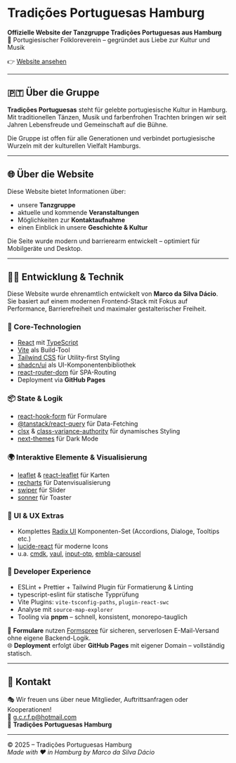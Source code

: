 # Tradições Portuguesas Hamburg

**Offizielle Website der Tanzgruppe Tradições Portuguesas aus Hamburg**  
📍 Portugiesischer Folkloreverein – gegründet aus Liebe zur Kultur und Musik

👉 [Website ansehen](https://tradicoesportuguesas.com)

---

## 🇵🇹 Über die Gruppe

**Tradições Portuguesas** steht für gelebte portugiesische Kultur in Hamburg.  
Mit traditionellen Tänzen, Musik und farbenfrohen Trachten bringen wir seit Jahren Lebensfreude und Gemeinschaft auf die Bühne.

Die Gruppe ist offen für alle Generationen und verbindet portugiesische Wurzeln mit der kulturellen Vielfalt Hamburgs.

---

## 🌐 Über die Website

Diese Website bietet Informationen über:

- unsere **Tanzgruppe**
- aktuelle und kommende **Veranstaltungen**
- Möglichkeiten zur **Kontaktaufnahme**
- einen Einblick in unsere **Geschichte & Kultur**

Die Seite wurde modern und barrierearm entwickelt – optimiert für Mobilgeräte und Desktop.

---

## 👨‍💻 Entwicklung & Technik

Diese Website wurde ehrenamtlich entwickelt von **Marco da Silva Dácio**.  
Sie basiert auf einem modernen Frontend-Stack mit Fokus auf Performance, Barrierefreiheit und maximaler gestalterischer Freiheit.

### 🔨 Core-Technologien

- [React](https://reactjs.org/) mit [TypeScript](https://www.typescriptlang.org/)
- [Vite](https://vitejs.dev/) als Build-Tool
- [Tailwind CSS](https://tailwindcss.com/) für Utility-first Styling
- [shadcn/ui](https://ui.shadcn.com/) als UI-Komponentenbibliothek
- [react-router-dom](https://reactrouter.com/) für SPA-Routing
- Deployment via **GitHub Pages**

### 📦 State & Logik

- [react-hook-form](https://react-hook-form.com/) für Formulare
- [@tanstack/react-query](https://tanstack.com/query/latest) für Data-Fetching
- [clsx](https://github.com/lukeed/clsx) & [class-variance-authority](https://cva.style/) für dynamisches Styling
- [next-themes](https://github.com/pacocoursey/next-themes) für Dark Mode

### 🌍 Interaktive Elemente & Visualisierung

- [leaflet](https://leafletjs.com/) & [react-leaflet](https://react-leaflet.js.org/) für Karten
- [recharts](https://recharts.org/) für Datenvisualisierung
- [swiper](https://swiperjs.com/) für Slider
- [sonner](https://sonner.emilkowal.ski/) für Toaster

### 🧩 UI & UX Extras

- Komplettes [Radix UI](https://www.radix-ui.com/) Komponenten-Set (Accordions, Dialoge, Tooltips etc.)
- [lucide-react](https://lucide.dev/) für moderne Icons
- u.a. [cmdk](https://cmdk.paco.me/), [vaul](https://vaul.emilkowal.ski/), [input-otp](https://github.com/ducanh2912/input-otp), [embla-carousel](https://www.embla-carousel.com/)

### 🧹 Developer Experience

- ESLint + Prettier + Tailwind Plugin für Formatierung & Linting
- typescript-eslint für statische Typprüfung
- Vite Plugins: `vite-tsconfig-paths`, `plugin-react-swc`
- Analyse mit `source-map-explorer`
- Tooling via **pnpm** – schnell, konsistent, monorepo-tauglich

📨 **Formulare** nutzen [Formspree](https://formspree.io/) für sicheren, serverlosen E-Mail-Versand ohne eigene Backend-Logik.  
🌐 **Deployment** erfolgt über **GitHub Pages** mit eigener Domain – vollständig statisch.

---

## 💌 Kontakt

🎭 Wir freuen uns über neue Mitglieder, Auftrittsanfragen oder Kooperationen!  
📧 [g.c.r.f.p@hotmail.com](mailto:g.c.r.f.p@hotmail.com)  
📍 **Tradições Portuguesas Hamburg**

---

© 2025 – Tradições Portuguesas Hamburg  
_Made with ❤️ in Hamburg by Marco da Silva Dácio_
